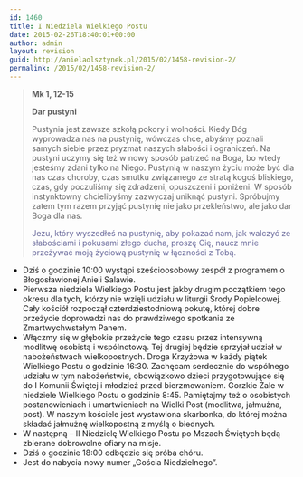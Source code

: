 ```yaml
---
id: 1460
title: I Niedziela Wielkiego Postu
date: 2015-02-26T18:40:01+00:00
author: admin
layout: revision
guid: http://anielaolsztynek.pl/2015/02/1458-revision-2/
permalink: /2015/02/1458-revision-2/
---
```

> **Mk 1, 12-15**
> 
> **Dar pustyni**
> 
> Pustynia jest zawsze szkołą pokory i wolności. Kiedy Bóg wyprowadza nas na pustynię, wówczas chce, abyśmy poznali samych siebie przez pryzmat naszych słabości i ograniczeń. Na pustyni uczymy się też w nowy sposób patrzeć na Boga, bo wtedy jesteśmy zdani tylko na Niego. Pustynią w naszym życiu może być dla nas czas choroby, czas smutku związanego ze stratą kogoś bliskiego, czas, gdy poczuliśmy się zdradzeni, opuszczeni i poniżeni. W sposób instynktowny chcielibyśmy zazwyczaj uniknąć pustyni. Spróbujmy zatem tym razem przyjąć pustynię nie jako przekleństwo, ale jako dar Boga dla nas.
> 
> <span style="color: #666699;">Jezu, który wyszedłeś na pustynię, aby pokazać nam, jak walczyć ze słabościami i pokusami złego ducha, proszę Cię, naucz mnie przeżywać moją życiową pustynię w łączności z Tobą.</span>

  * Dziś o godzinie 10:00 wystąpi sześcioosobowy zespół z programem o Błogosławionej Anieli Salawie.
  * Pierwsza niedziela Wielkiego Postu jest jakby drugim początkiem tego okresu dla tych, którzy nie wzięli udziału w liturgii Środy Popielcowej. Cały kościół rozpoczął czterdziestodniową pokutę, której dobre przeżycie doprowadzi nas do prawdziwego spotkania ze Zmartwychwstałym Panem.
  * Włączmy się w głębokie przeżycie tego czasu przez intensywną modlitwę osobistą i wspólnotową. Tej drugiej będzie sprzyjał udział w nabożeństwach wielkopostnych. Droga Krzyżowa w każdy piątek Wielkiego Postu o godzinie 16:30. Zachęcam serdecznie do wspólnego udziału w tym nabożeństwie, obowiązkowo dzieci przygotowujące się do I Komunii Świętej i młodzież przed bierzmowaniem. Gorzkie Żale w niedziele Wielkiego Postu o godzinie 8:45. Pamiętajmy też o osobistych postanowieniach i umartwieniach na Wielki Post (modlitwa, jałmużna, post). W naszym kościele jest wystawiona skarbonka, do której można składać jałmużnę wielkopostną z myślą o biednych.
  * W następną &#8211; II Niedzielę Wielkiego Postu po Mszach Świętych będą zbierane dobrowolne ofiary na misje.
  * Dziś o godzinie 18:00 odbędzie się próba chóru.
  * Jest do nabycia nowy numer &#8222;Gościa Niedzielnego&#8221;.